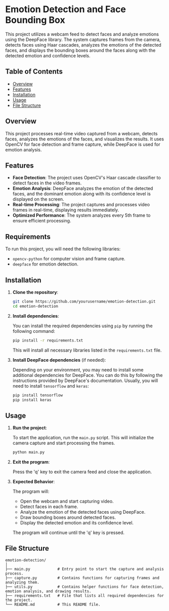 # Emotion Detection and Face Bounding Box

This project utilizes a webcam feed to detect faces and analyze emotions using the DeepFace library. The system captures frames from the camera, detects faces using Haar cascades, analyzes the emotions of the detected faces, and displays the bounding boxes around the faces along with the detected emotion and confidence levels.

## Table of Contents

- [Overview](#overview)
- [Features](#features)
- [Installation](#installation)
- [Usage](#usage)
- [File Structure](#file-structure)

## Overview

This project processes real-time video captured from a webcam, detects faces, analyzes the emotions of the faces, and visualizes the results. It uses OpenCV for face detection and frame capture, while DeepFace is used for emotion analysis.

## Features

- **Face Detection**: The project uses OpenCV's Haar cascade classifier to detect faces in the video frames.
- **Emotion Analysis**: DeepFace analyzes the emotion of the detected faces, and the dominant emotion along with its confidence level is displayed on the screen.
- **Real-time Processing**: The project captures and processes video frames in real-time, displaying results immediately.
- **Optimized Performance**: The system analyzes every 5th frame to ensure efficient processing.

## Requirements

To run this project, you will need the following libraries:

- `opencv-python` for computer vision and frame capture.
- `deepface` for emotion detection.

## Installation

1. **Clone the repository**:

   ```bash
   git clone https://github.com/yourusername/emotion-detection.git
   cd emotion-detection
   ```
   
2. **Install dependencies**:

   You can install the required dependencies using `pip` by running the following command:

   ```bash
   pip install -r requirements.txt
   ```

   This will install all necessary libraries listed in the `requirements.txt` file.

3. **Install DeepFace dependencies** (if needed):

   Depending on your environment, you may need to install some additional dependencies for DeepFace. You can do this by following the instructions provided by DeepFace's documentation. Usually, you will need to install `tensorflow` and `keras`:

   ```bash
   pip install tensorflow
   pip install keras
   ```

## Usage

1. **Run the project**:

   To start the application, run the `main.py` script. This will initialize the camera capture and start processing the frames.

   ```bash
   python main.py
   ```

2. **Exit the program**:

   Press the 'q' key to exit the camera feed and close the application.

3. **Expected Behavior**:

   The program will:
   - Open the webcam and start capturing video.
   - Detect faces in each frame.
   - Analyze the emotion of the detected faces using DeepFace.
   - Draw bounding boxes around detected faces.
   - Display the detected emotion and its confidence level.
   
   The program will continue until the 'q' key is pressed.

## File Structure

```
emotion-detection/
│
├── main.py            # Entry point to start the capture and analysis process.
├── capture.py         # Contains functions for capturing frames and analyzing them.
├── utils.py           # Contains helper functions for face detection, emotion analysis, and drawing results.
├── requirements.txt   # File that lists all required dependencies for the project.
└── README.md          # This README file.
```
